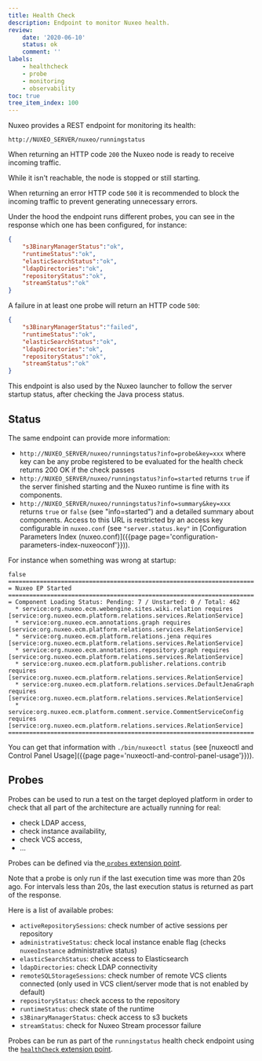 ```yaml
---
title: Health Check
description: Endpoint to monitor Nuxeo health.
review:
    date: '2020-06-10'
    status: ok
    comment: ''
labels:
    - healthcheck
    - probe
    - monitoring
    - observability
toc: true
tree_item_index: 100
---
```


Nuxeo provides a REST endpoint for monitoring its health:

`http://NUXEO_SERVER/nuxeo/runningstatus`

When returning an HTTP code `200` the Nuxeo node is ready to receive incoming traffic.

While it isn't reachable, the node is stopped or still starting.

When returning an error HTTP code `500` it is recommended to block the incoming traffic to prevent generating unnecessary errors.

Under the hood the endpoint runs different probes, you can see in the response which one has been configured,
for instance:
```json
{
    "s3BinaryManagerStatus":"ok",
    "runtimeStatus":"ok",
    "elasticSearchStatus":"ok",
    "ldapDirectories":"ok",
    "repositoryStatus":"ok",
    "streamStatus":"ok"
}
```

A failure in at least one probe will return an HTTP code `500`:
```json
{
    "s3BinaryManagerStatus":"failed",
    "runtimeStatus":"ok",
    "elasticSearchStatus":"ok",
    "ldapDirectories":"ok",
    "repositoryStatus":"ok",
    "streamStatus":"ok"
}
```

This endpoint is also used by the Nuxeo launcher to follow the server startup status, after checking the Java process status.

## Status

The same endpoint can provide more information:
- `http://NUXEO_SERVER/nuxeo/runningstatus?info=probe&key=xxx`  where key can be any probe registered to be evaluated for the health check returns 200 OK if the check passes
- `http://NUXEO_SERVER/nuxeo/runningstatus?info=started` returns `true` if the server finished starting and the Nuxeo runtime is fine with its components.
- `http://NUXEO_SERVER/nuxeo/runningstatus?info=summary&key=xxx` returns `true` or `false` (see "info=started") and a detailed summary about components. Access to this URL is restricted by an access key configurable in `nuxeo.conf` (see `"server.status.key"` in [Configuration Parameters Index (nuxeo.conf)]({{page page='configuration-parameters-index-nuxeoconf'}})).

For instance when something was wrong at startup:
```
false
======================================================================
= Nuxeo EP Started
======================================================================
= Component Loading Status: Pending: 7 / Unstarted: 0 / Total: 462
  * service:org.nuxeo.ecm.webengine.sites.wiki.relation requires [service:org.nuxeo.ecm.platform.relations.services.RelationService]
  * service:org.nuxeo.ecm.annotations.graph requires [service:org.nuxeo.ecm.platform.relations.services.RelationService]
  * service:org.nuxeo.ecm.platform.relations.jena requires [service:org.nuxeo.ecm.platform.relations.services.RelationService]
  * service:org.nuxeo.ecm.annotations.repository.graph requires [service:org.nuxeo.ecm.platform.relations.services.RelationService]
  * service:org.nuxeo.ecm.platform.publisher.relations.contrib requires [service:org.nuxeo.ecm.platform.relations.services.RelationService]
  * service:org.nuxeo.ecm.platform.relations.services.DefaultJenaGraph requires [service:org.nuxeo.ecm.platform.relations.services.RelationService]
  * service:org.nuxeo.ecm.platform.comment.service.CommentServiceConfig requires [service:org.nuxeo.ecm.platform.relations.services.RelationService]
======================================================================
```

You can get that information with `./bin/nuxeoctl status` (see [nuxeoctl and Control Panel Usage]({{page page='nuxeoctl-and-control-panel-usage'}})).

## Probes

Probes can be used to run a test on the target deployed platform in order to check that all part of the architecture are actually running for real:

*   check LDAP access,
*   check instance availability,
*   check VCS access,
*   ...

Probes can be defined via the[ `probes` extension point](http://explorer.nuxeo.org/nuxeo/site/distribution/latest/viewExtensionPoint/org.nuxeo.ecm.core.management.CoreManagementComponent--probes).

Note that a probe is only run if the last execution time was more than 20s ago. For intervals less than 20s, the last execution status is returned as part of the response.

Here is a list of available probes:

* `activeRepositorySessions`: check number of active sessions per repository
* `administrativeStatus`: check local instance enable flag (checks `nuxeoInstance` administrative status)
* `elasticSearchStatus`: check access to Elasticsearch
* `ldapDirectories`: check LDAP connectivity
* `remoteSQLStorageSessions`: check number of remote VCS clients connected (only used in VCS client/server mode that is not enabled by default)
* `repositoryStatus`: check access to the repository
* `runtimeStatus`: check state of the runtime
* `s3BinaryManagerStatus`: check access to s3 buckets
* `streamStatus`: check for Nuxeo Stream processor failure

Probes can be run as part of the `runningstatus` health check endpoint using the [`healthCheck` extension point](http://explorer.nuxeo.org/nuxeo/site/distribution/latest/viewExtensionPoint/org.nuxeo.ecm.core.management.CoreManagementComponent--healthCheck).

